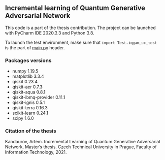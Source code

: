 ## Incremental learning of Quantum Generative Adversarial Network

This code is a part of the thesis contribution. The project can be launched with PyCharm IDE 2020.3.3 and Python 3.8.

To launch the test environment, make sure that `import Test.iqgan_uc_test` is the part of [main.py](main.py) header.

### Packages versions
- numpy	1.19.5
- matplotlib	3.3.4
- qiskit	0.23.4
- qiskit-aer	0.7.3
- qiskit-aqua	0.8.1
- qiskit-ibmq-provider	0.11.1
- qiskit-ignis	0.5.1
- qiskit-terra	0.16.3
- scikit-learn	0.24.1
- scipy	1.6.0

### Citation of the thesis
Kandaurov, Artem. Incremental Learning of Quantum Generative Adversarial Network. Master’s thesis. Czech Technical University in Prague, Faculty of Information Technology, 2021.

